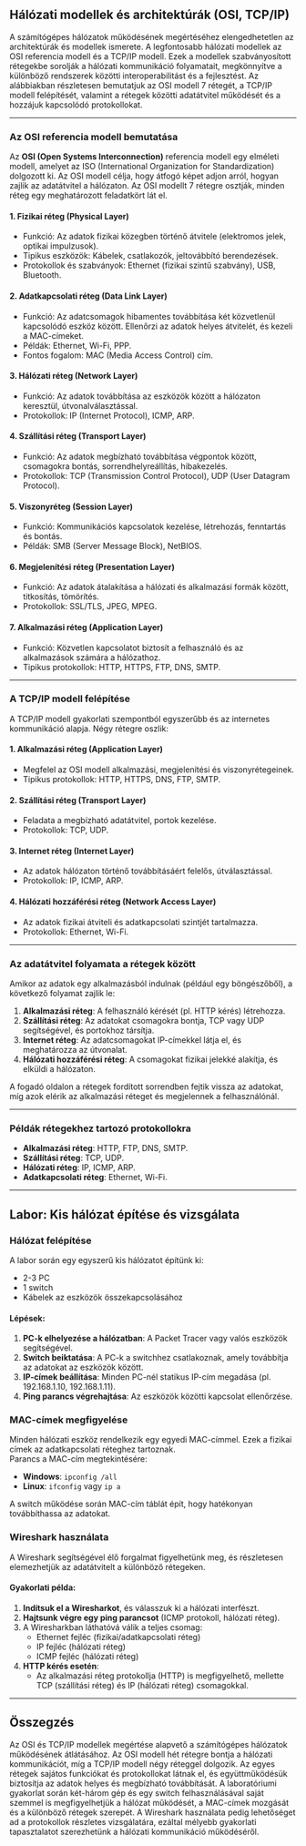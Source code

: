 ## Hálózati modellek és architektúrák (OSI, TCP/IP)

A számítógépes hálózatok működésének megértéséhez elengedhetetlen az architektúrák és modellek ismerete. A legfontosabb hálózati modellek az OSI referencia modell és a TCP/IP modell. Ezek a modellek szabványosított rétegekbe sorolják a hálózati kommunikáció folyamatait, megkönnyítve a különböző rendszerek közötti interoperabilitást és a fejlesztést. Az alábbiakban részletesen bemutatjuk az OSI modell 7 rétegét, a TCP/IP modell felépítését, valamint a rétegek közötti adatátvitel működését és a hozzájuk kapcsolódó protokollokat.

---

### **Az OSI referencia modell bemutatása**

Az **OSI (Open Systems Interconnection)** referencia modell egy elméleti modell, amelyet az ISO (International Organization for Standardization) dolgozott ki. Az OSI modell célja, hogy átfogó képet adjon arról, hogyan zajlik az adatátvitel a hálózaton. Az OSI modellt 7 rétegre osztják, minden réteg egy meghatározott feladatkört lát el.

#### **1. Fizikai réteg (Physical Layer)**
- Funkció: Az adatok fizikai közegben történő átvitele (elektromos jelek, optikai impulzusok).
- Tipikus eszközök: Kábelek, csatlakozók, jeltovábbító berendezések.
- Protokollok és szabványok: Ethernet (fizikai szintű szabvány), USB, Bluetooth.

#### **2. Adatkapcsolati réteg (Data Link Layer)**
- Funkció: Az adatcsomagok hibamentes továbbítása két közvetlenül kapcsolódó eszköz között. Ellenőrzi az adatok helyes átvitelét, és kezeli a MAC-címeket.
- Példák: Ethernet, Wi-Fi, PPP.
- Fontos fogalom: MAC (Media Access Control) cím.

#### **3. Hálózati réteg (Network Layer)**
- Funkció: Az adatok továbbítása az eszközök között a hálózaton keresztül, útvonalválasztással.
- Protokollok: IP (Internet Protocol), ICMP, ARP.

#### **4. Szállítási réteg (Transport Layer)**
- Funkció: Az adatok megbízható továbbítása végpontok között, csomagokra bontás, sorrendhelyreállítás, hibakezelés.
- Protokollok: TCP (Transmission Control Protocol), UDP (User Datagram Protocol).

#### **5. Viszonyréteg (Session Layer)**
- Funkció: Kommunikációs kapcsolatok kezelése, létrehozás, fenntartás és bontás.
- Példák: SMB (Server Message Block), NetBIOS.

#### **6. Megjelenítési réteg (Presentation Layer)**
- Funkció: Az adatok átalakítása a hálózati és alkalmazási formák között, titkosítás, tömörítés.
- Protokollok: SSL/TLS, JPEG, MPEG.

#### **7. Alkalmazási réteg (Application Layer)**
- Funkció: Közvetlen kapcsolatot biztosít a felhasználó és az alkalmazások számára a hálózathoz.
- Tipikus protokollok: HTTP, HTTPS, FTP, DNS, SMTP.

---

### **A TCP/IP modell felépítése**

A TCP/IP modell gyakorlati szempontból egyszerűbb és az internetes kommunikáció alapja. Négy rétegre oszlik:

#### **1. Alkalmazási réteg (Application Layer)**
- Megfelel az OSI modell alkalmazási, megjelenítési és viszonyrétegeinek.
- Tipikus protokollok: HTTP, HTTPS, DNS, FTP, SMTP.

#### **2. Szállítási réteg (Transport Layer)**
- Feladata a megbízható adatátvitel, portok kezelése.
- Protokollok: TCP, UDP.

#### **3. Internet réteg (Internet Layer)**
- Az adatok hálózaton történő továbbításáért felelős, útválasztással.
- Protokollok: IP, ICMP, ARP.

#### **4. Hálózati hozzáférési réteg (Network Access Layer)**
- Az adatok fizikai átviteli és adatkapcsolati szintjét tartalmazza.
- Protokollok: Ethernet, Wi-Fi.

---

### **Az adatátvitel folyamata a rétegek között**

Amikor az adatok egy alkalmazásból indulnak (például egy böngészőből), a következő folyamat zajlik le:

1. **Alkalmazási réteg**: A felhasználó kérését (pl. HTTP kérés) létrehozza.
2. **Szállítási réteg**: Az adatokat csomagokra bontja, TCP vagy UDP segítségével, és portokhoz társítja.
3. **Internet réteg**: Az adatcsomagokat IP-címekkel látja el, és meghatározza az útvonalat.
4. **Hálózati hozzáférési réteg**: A csomagokat fizikai jelekké alakítja, és elküldi a hálózaton.

A fogadó oldalon a rétegek fordított sorrendben fejtik vissza az adatokat, míg azok elérik az alkalmazási réteget és megjelennek a felhasználónál.

---

### **Példák rétegekhez tartozó protokollokra**
- **Alkalmazási réteg**: HTTP, FTP, DNS, SMTP.
- **Szállítási réteg**: TCP, UDP.
- **Hálózati réteg**: IP, ICMP, ARP.
- **Adatkapcsolati réteg**: Ethernet, Wi-Fi.

---

## **Labor: Kis hálózat építése és vizsgálata**

### **Hálózat felépítése**
A labor során egy egyszerű kis hálózatot építünk ki:
- 2-3 PC
- 1 switch
- Kábelek az eszközök összekapcsolásához

#### **Lépések:**
1. **PC-k elhelyezése a hálózatban**: A Packet Tracer vagy valós eszközök segítségével.
2. **Switch beiktatása**: A PC-k a switchhez csatlakoznak, amely továbbítja az adatokat az eszközök között.
3. **IP-címek beállítása**: Minden PC-nél statikus IP-cím megadása (pl. 192.168.1.10, 192.168.1.11).
4. **Ping parancs végrehajtása**: Az eszközök közötti kapcsolat ellenőrzése.

### **MAC-címek megfigyelése**
Minden hálózati eszköz rendelkezik egy egyedi MAC-címmel. Ezek a fizikai címek az adatkapcsolati réteghez tartoznak.  
Parancs a MAC-cím megtekintésére:
- **Windows**: `ipconfig /all`
- **Linux**: `ifconfig` vagy `ip a`

A switch működése során MAC-cím táblát épít, hogy hatékonyan továbbíthassa az adatokat.

### **Wireshark használata**
A Wireshark segítségével élő forgalmat figyelhetünk meg, és részletesen elemezhetjük az adatátvitelt a különböző rétegeken.

#### **Gyakorlati példa:**
1. **Indítsuk el a Wiresharkot**, és válasszuk ki a hálózati interfészt.
2. **Hajtsunk végre egy ping parancsot** (ICMP protokoll, hálózati réteg).
3. A Wiresharkban láthatóvá válik a teljes csomag:
   - Ethernet fejléc (fizikai/adatkapcsolati réteg)
   - IP fejléc (hálózati réteg)
   - ICMP fejléc (hálózati réteg)
4. **HTTP kérés esetén**:
   - Az alkalmazási réteg protokollja (HTTP) is megfigyelhető, mellette TCP (szállítási réteg) és IP (hálózati réteg) csomagokkal.

---

## **Összegzés**
Az OSI és TCP/IP modellek megértése alapvető a számítógépes hálózatok működésének átlátásához. Az OSI modell hét rétegre bontja a hálózati kommunikációt, míg a TCP/IP modell négy réteggel dolgozik. Az egyes rétegek sajátos funkciókat és protokollokat látnak el, és együttműködésük biztosítja az adatok helyes és megbízható továbbítását. A laboratóriumi gyakorlat során két-három gép és egy switch felhasználásával saját szemmel is megfigyelhetjük a hálózat működését, a MAC-címek mozgását és a különböző rétegek szerepét. A Wireshark használata pedig lehetőséget ad a protokollok részletes vizsgálatára, ezáltal mélyebb gyakorlati tapasztalatot szerezhetünk a hálózati kommunikáció működéséről.